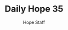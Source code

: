 ---
image: /assets/img/daily-hope-default-artwork.png
title: Daily Hope 35
number: 35
categories:
  - Daily Hope
author: Hope Staff
notes: Daily Hope 35
embed: >-
  <iframe style="border-radius:12px" src="https://open.spotify.com/embed/episode/1K1roe4kz0HQ38R16MButN?utm_source=generator" width="100%" height="352" frameBorder="0" allowfullscreen="" allow="autoplay; clipboard-write; encrypted-media; fullscreen; picture-in-picture" loading="lazy"></iframe>
---